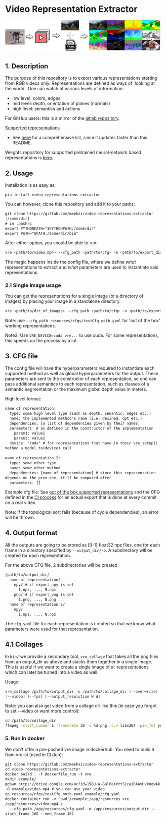 # Video Representation Extractor

![logo](logo.png)

## 1. Description

The purpose of this repository is to export various representations starting from RGB videos only. Representations are
defined as ways of 'looking at the world'. One can watch at various levels of information:
- low level: colors, edges
- mid level: depth, orientation of planes (normals)
- high level: semantics and actions

For GitHub users: this is a mirror of the
[gitlab repository](https://gitlab.com/meehai/video-representations-extractor).

<u>Supported representations</u>

- See [here](vre/representations/build_representations.py) for a comprehensive list, since it updates faster
than this README.

Weights repository for supported pretrained neural-network based representations is
[here](https://drive.google.com/drive/folders/1bWKEAiTXDpgaY2YOAFBvMqqyOGSafoIm?usp=sharing).

## 2. Usage

Installation is as easy as:
```
pip install video-representations-extractor
```

You can however, clone this repository and add it to your paths:
```
git clone https://gitlab.com/meehai/video-representations-extractor [/some/dir]
# in .bashrc
export PYTHONPATH="$PYTHONPATH:/some/dir"
export PATH="$PATH:/some/dir/bin"
```

After either option, you should be able to run:
```bash
vre <path/to/video.mp4> --cfg_path <path/to/cfg> -o <path/to/export_dir>
```

The magic happens inside the config file, where we define *what* representations to extract and *what* parameters are
used to instantiate said representations.

### 2.1 Single image usage

You can get the representations for a single image (or a directory of images) by placing your image in a standalone
directory.

```bash
vre <path/to/dir_of_images> --cfg_path <path/to/cfg> -o <path/to/export_dir>
```

Note: use `--cfg_path resources/cfgs/testCfg_ootb.yaml` for 'out of the box' working representations.

Note2: Use `VRE_DEVICE=cuda vre...` to use cuda. For some representations, this speeds up the process by a lot.

## 3. CFG file

The config file will have the hyperparameters required to instantiate each supported method as well as global
hyperparameters for the output. These parameters are sent to the constructor of each representation, so one can pass
additional semantics to each representation, such as classes of a semantic segmentation or the maximum global depth
value in meters.

High level format:

```
name of representation:
  type: some high level type (such as depth, semantic, edges etc.)
  name: the implemented method's name (i.e. dexined, dpt etc.)
  dependencies: [a list of dependencies given by their names]
  parameters: # as defined in the constructor of the implementation
    param1: value1
    param2: value2
  device: "cuda" # for representations that have in their vre_setup() method a model.to(device) call

name of representation 2:
  type: some other type
  name: some other method
  dependencies: [name of representation] # since this representation depends on the prev one, it'll be computed after
  parameters: []
```

Example cfg file: See [out of the box supported representations](resources/cfgs/testCfg_ootb.yaml) and the CFG defined
in the [CI process](test/end_to_end/imgur/run.sh) for an actual export that is done at every commit on a real video.

Note: If the topological sort fails (because of cycle dependencies), an error will be thrown.

## 4. Output format

All the outputs are going to be stored as [0-1] float32 npz files, one for each frame in a directory specified by
`--output_dir/-o`. A subdirectory will be created for each representation.

For the above CFG file, 2 subdirectories will be created:

```
/path/to/output_dir/
  name of representation/
    npy/ # if export_npy is set
      1.npz, ..., N.npz
    png/ # if export_png is set
      1.png, ..., N.png
  name of representation 2/
    npy/
      1.npz, ..., N.npz
```

The `cfg.yaml` file for each representation is created so that we know what parameters were used for that
representation.

## 4.1 Collages

In `bin/` we provide a secondary tool, `vre_collage` that takes all the png files from an output_dir as above and
stacks them together in a single image. This is useful if we want to create a single image of all representations which
can later be turned into a video as well.

Usage:
```
vre_collage /path/to/output_dir -o /path/to/collage_dir [--overwrite] [--video] [--fps] [--output_resolution H W]
```

Note: you can also get video from a collage dir like this (in case you forgot to set --video or want more control):

```bash
cd /path/to/collage_dir
ffmpeg -start_number 1 -framerate 30 -i %d.png -c:v libx264 -pix_fmt yuv420p /path/to/collage.mp4;
```

### 5. Run in docker

We don't offer a pre-pushed vre image in dockerhub. You need to build it from vre-ci (used in CI duh):

```
git clone https://gitlab.com/meehai/video-representations-extractor
cd video-representations-extractor
docker build . -f Dockerfile_run -t vre
mkdir example/
gdown https://drive.google.com/uc?id=158U-W-Gal6eXxYtS1ca1DAAxHvknqwAk -O example/video.mp4 # you can use your video
cp resources/cfgs/testCfg_ootb.yaml example/cfg.yaml
docker container run -v `pwd`/example:/app/resources vre /app/resources/video.mp4 \
  --cfg_path /app/resources/cfg.yaml -o /app/resources/output_dir --start_frame 100 --end_frame 101
```
